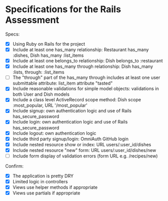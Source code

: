 # Specifications for the Rails Assessment

Specs:
- [x] Using Ruby on Rails for the project
- [x] Include at least one has_many relationship: Restaurant has_many :dishes, Dish has_many :list_items
- [x] Include at least one belongs_to relationship: Dish belongs_to :restaurant
- [x] Include at least one has_many through relationship: Dish has_many :lists, through: :list_items
- [ ] The "through" part of the has_many through includes at least one user submittable attribute: list_item attribute "tasted"
- [x] Include reasonable validations for simple model objects: validations in both User and Dish models
- [x] Include a class level ActiveRecord scope method: Dish scope :most_popular, URL '/most_popular'
- [x] Include signup: own authentication logic and use of Rails has_secure_password
- [x] Include login: own authentication logic and use of Rails has_secure_password
- [x] Include logout: own authentication logic
- [x] Include third party signup/login: OmniAuth GitHub login
- [x] Include nested resource show or index: URL users/:user_id/dishes
- [x] Include nested resource "new" form: URL users/:user_id/dishes/new
- [ ] Include form display of validation errors (form URL e.g. /recipes/new)

Confirm:
- [x] The application is pretty DRY
- [x] Limited logic in controllers
- [x] Views use helper methods if appropriate
- [x] Views use partials if appropriate

